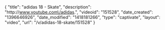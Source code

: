 {
    "title": "adidas 18 - Skate",
    "description": "http:\/\/www.youtube.com\/adidas.",
    "videoid": "151528",
    "date_created": "1396646926",
    "date_modified": "1418181266",
    "type": "captivate",
    "layout": "video",
    "url": "\/v\/adidas-18-skate\/151528"
}